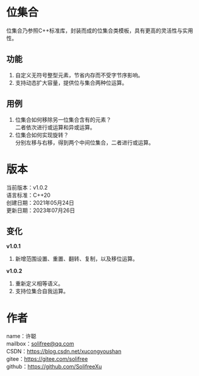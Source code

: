 # 位集合
位集合乃参照C++标准库，封装而成的位集合类模板，具有更高的灵活性与实用性。

## 功能
1. 自定义无符号整型元素，节省内存而不受字节序影响。
2. 支持动态扩大容量，提供位与集合两种位运算。

## 用例
1. 位集合如何移除另一位集合含有的元素？  
二者依次进行或运算和异或运算。
2. 位集合如何实现旋转？  
分别左移与右移，得到两个中间位集合，二者进行或运算。

# 版本
当前版本：v1.0.2  
语言标准：C++20  
创建日期：2021年05月24日  
更新日期：2023年07月26日

## 变化
**v1.0.1**
1. 新增范围设置、重置、翻转、复制，以及移位运算。

**v1.0.2**
1. 重新定义相等语义。
2. 支持位集合自我运算。

# 作者
name：许聪  
mailbox：solifree@qq.com  
CSDN：https://blog.csdn.net/xucongyoushan  
gitee：https://gitee.com/solifree  
github：https://github.com/SolifreeXu
